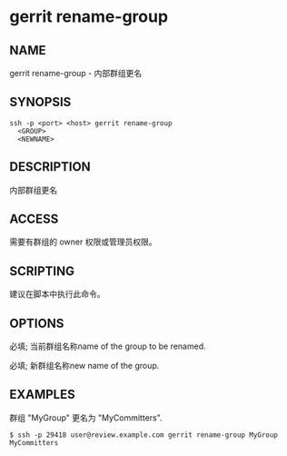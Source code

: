 # gerrit rename-group

## NAME
gerrit rename-group - 内部群组更名

## SYNOPSIS
```
ssh -p <port> <host> gerrit rename-group
  <GROUP>
  <NEWNAME>
```

## DESCRIPTION
内部群组更名

## ACCESS
需要有群组的 owner 权限或管理员权限。

## SCRIPTING
建议在脚本中执行此命令。

## OPTIONS
**<GROUP>**
	必填; 当前群组名称name of the group to be renamed.

**<NEWNAME>**
	必填; 新群组名称new name of the group.

## EXAMPLES
群组 "MyGroup" 更名为 "MyCommitters".

```
$ ssh -p 29418 user@review.example.com gerrit rename-group MyGroup MyCommitters
```

